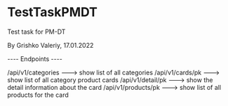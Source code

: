 # TestTaskPMDT

Test task for PM-DT

By Grishko Valeriy, 17.01.2022


---- Endpoints ----

/api/v1/categories ---> show list of all categories
/api/v1/cards/pk ---> show list of all category product cards
/api/v1/detail/pk ---> show the detail information about the card
/api/v1/products/pk ---> show list of all products for the card
